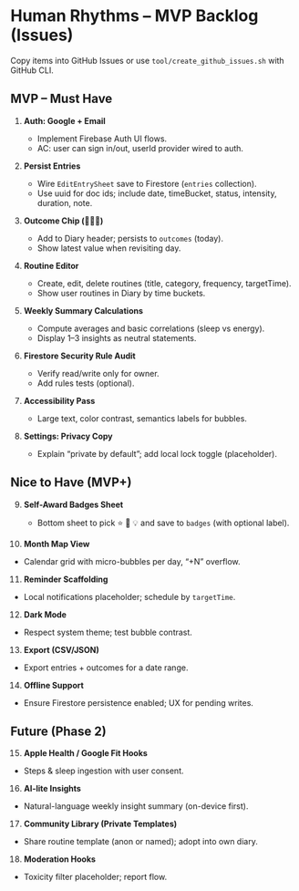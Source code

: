# Human Rhythms – MVP Backlog (Issues)

Copy items into GitHub Issues or use `tool/create_github_issues.sh` with GitHub CLI.

## MVP – Must Have
1. **Auth: Google + Email**  
   - Implement Firebase Auth UI flows.  
   - AC: user can sign in/out, userId provider wired to auth.

2. **Persist Entries**  
   - Wire `EditEntrySheet` save to Firestore (`entries` collection).  
   - Use uuid for doc ids; include date, timeBucket, status, intensity, duration, note.

3. **Outcome Chip (🙂😐🙁)**  
   - Add to Diary header; persists to `outcomes` (today).  
   - Show latest value when revisiting day.

4. **Routine Editor**  
   - Create, edit, delete routines (title, category, frequency, targetTime).  
   - Show user routines in Diary by time buckets.

5. **Weekly Summary Calculations**  
   - Compute averages and basic correlations (sleep vs energy).  
   - Display 1–3 insights as neutral statements.

6. **Firestore Security Rule Audit**  
   - Verify read/write only for owner.  
   - Add rules tests (optional).

7. **Accessibility Pass**  
   - Large text, color contrast, semantics labels for bubbles.  

8. **Settings: Privacy Copy**  
   - Explain “private by default”; add local lock toggle (placeholder).

## Nice to Have (MVP+)
9. **Self-Award Badges Sheet**  
   - Bottom sheet to pick ⭐ 🥇 💡 and save to `badges` (with optional label).

10. **Month Map View**  
   - Calendar grid with micro-bubbles per day, “+N” overflow.

11. **Reminder Scaffolding**  
   - Local notifications placeholder; schedule by `targetTime`.

12. **Dark Mode**  
   - Respect system theme; test bubble contrast.

13. **Export (CSV/JSON)**  
   - Export entries + outcomes for a date range.

14. **Offline Support**  
   - Ensure Firestore persistence enabled; UX for pending writes.

## Future (Phase 2)
15. **Apple Health / Google Fit Hooks**  
   - Steps & sleep ingestion with user consent.

16. **AI-lite Insights**  
   - Natural-language weekly insight summary (on-device first).

17. **Community Library (Private Templates)**  
   - Share routine template (anon or named); adopt into own diary.

18. **Moderation Hooks**  
   - Toxicity filter placeholder; report flow.
